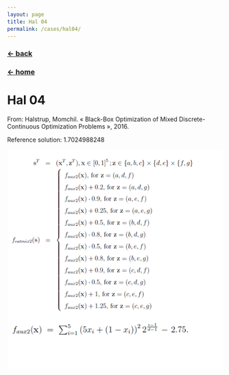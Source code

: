 ```yaml
---
layout: page
title: Hal 04
permalink: /cases/hal04/
---
```

### [← back](/cases/)
### [← home](/index/)


# Hal 04
From: Halstrup, Momchil. « Black-Box Optimization of Mixed Discrete-Continuous Optimization Problems », 2016. 

Reference solution: 1.7024988248

<img align="left" src="https://raw.githubusercontent.com/mixed-optimization-benchmark/mixed-optimization-benchmark.github.io/master/Cas%20test/Hal_4.PNG" >
